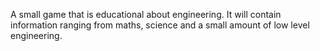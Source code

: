 A small game that is educational about engineering. It will contain information ranging from maths, science and a small amount of low level engineering.